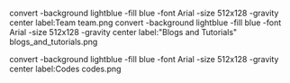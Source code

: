convert -background lightblue -fill blue -font Arial -size 512x128 -gravity center label:Team team.png
convert -background lightblue -fill blue -font Arial -size 512x128 -gravity center label:"Blogs and Tutorials" blogs_and_tutorials.png

convert -background lightblue -fill blue -font Arial -size 512x128 -gravity center label:Codes codes.png
